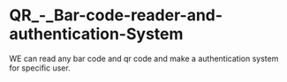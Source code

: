 # QR_-_Bar-code-reader-and-authentication-System
WE can read any bar code and qr code and make a authentication system for specific user.
